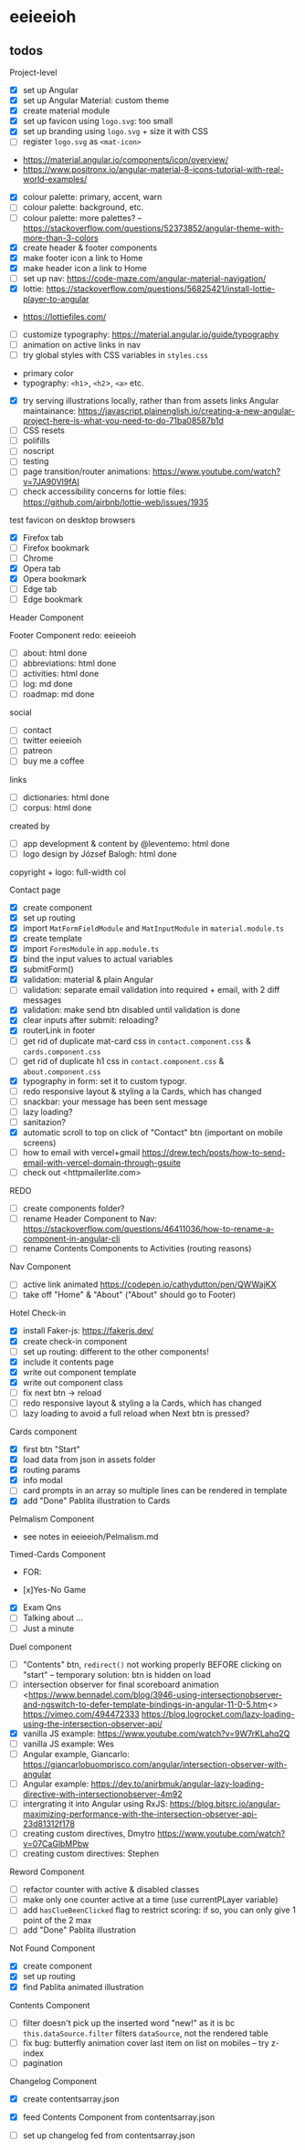 # eeieeioh

## todos
Project-level
- [x] set up Angular
- [x] set up Angular Material: custom theme
- [x] create material module
- [x] set up favicon using `logo.svg`: too small
- [x] set up branding using `logo.svg` + size it with CSS
- [ ] register `logo.svg` as `<mat-icon>`
* <https://material.angular.io/components/icon/overview/>
* <https://www.positronx.io/angular-material-8-icons-tutorial-with-real-world-examples/>
- [x] colour palette: primary, accent, warn
- [ ] colour palette: background, etc.
- [ ] colour palette: more palettes? – <https://stackoverflow.com/questions/52373852/angular-theme-with-more-than-3-colors>
- [x] create header & footer components
- [x] make footer icon a link to Home
- [x] make header icon a link to Home
- [ ] set up nav: <https://code-maze.com/angular-material-navigation/>
- [x] lottie: <https://stackoverflow.com/questions/56825421/install-lottie-player-to-angular>
* <https://lottiefiles.com/>
- [ ] customize typography: <https://material.angular.io/guide/typography>
- [ ] animation on active links in nav
- [ ] try global styles with CSS variables in `styles.css`
* primary color
* typography: `<h1`>, `<h2`>, `<a>` etc.
- [x] try serving illustrations locally, rather than from assets links
Angular maintainance: <https://javascript.plainenglish.io/creating-a-new-angular-project-here-is-what-you-need-to-do-71ba08587b1d>
- [ ] CSS resets
- [ ] polifills
- [ ] noscript
- [ ] testing
- [ ] page transition/router animations: <https://www.youtube.com/watch?v=7JA90VI9fAI>
- [ ] check accessibility concerns for lottie files:
<https://github.com/airbnb/lottie-web/issues/1935>

test favicon on desktop browsers
- [x] Firefox tab
- [ ] Firefox bookmark
- [ ] Chrome
- [x] Opera tab
- [x] Opera bookmark
- [ ] Edge tab
- [ ] Edge bookmark

Header Component

Footer Component redo:
  eeieeioh
  - [ ] about: html done
  - [ ] abbreviations: html done
  - [ ] activities: html done
  - [ ] log: md done
  - [ ] roadmap: md done

  social
  - [ ] contact
  - [ ] twitter eeieeioh
  - [ ] patreon
  - [ ] buy me a coffee

  links
  - [ ] dictionaries: html done
  - [ ] corpus: html done

  created by
  - [ ] app development & content by @leventemo: html done
  - [ ] logo design by József Balogh: html done

  copyright + logo: full-width col

Contact page
- [x] create component
- [x] set up routing
- [x] import `MatFormFieldModule` and `MatInputModule` in `material.module.ts`
- [x] create template
- [x] import `FormsModule` in `app.module.ts`
- [x] bind the input values to actual variables
- [x] submitForm()
- [x] validation: material & plain Angular
- [ ] validation: separate email validation into required + email, with 2 diff messages
- [x] validation: make send btn disabled until validation is done
- [x] clear inputs after submit: reloading?
- [x] routerLink in footer
- [ ] get rid of duplicate mat-card css in `contact.component.css` & `cards.component.css`
- [ ] get rid of duplicate h1 css in `contact.component.css` & `about.component.css`
- [x] typography in form: set it to custom typogr.
- [ ] redo responsive layout & styling a la Cards, which has changed
- [ ] snackbar: your message has been sent message
- [ ] lazy loading?
- [ ] sanitazion?
- [x] automatic scroll to top on click of "Contact" btn (important on mobile screens)
- [ ] how to email with vercel+gmail <https://drew.tech/posts/how-to-send-email-with-vercel-domain-through-gsuite>
- [ ] check out <httpmailerlite.com>

REDO
- [ ] create components folder?
- [ ] rename Header Component to Nav: <https://stackoverflow.com/questions/46411036/how-to-rename-a-component-in-angular-cli>
- [ ] rename Contents Components to Activities (routing reasons)

Nav Component
- [ ] active link animated <https://codepen.io/cathydutton/pen/QWWajKX>
- [ ] take off "Home" & "About" ("About" should go to Footer)

Hotel Check-in
- [x] install Faker-js: <https://fakerjs.dev/>
- [x] create check-in component
- [ ] set up routing: different to the other components!
- [x] include it contents page
- [x] write out component template
- [x] write out component class
- [ ] fix next btn -> reload
- [ ] redo responsive layout & styling a la Cards, which has changed
- [ ] lazy loading to avoid a full reload when Next btn is pressed?

Cards component
- [x] first btn "Start"
- [x] load data from json in assets folder
- [x] routing params
- [x] info modal
- [ ] card prompts in an array so multiple lines can be rendered in template
- [x] add "Done" Pablita illustration to Cards

Pelmalism Component
* see notes in eeieeioh/Pelmalism.md

Timed-Cards Component
* FOR:
- [x]Yes-No Game
- [x] Exam Qns
- [ ] Talking about ...
- [ ] Just a minute

Duel component
- [ ] "Contents" btn, `redirect()` not working properly BEFORE clicking on "start" – temporary solution: btn is hidden on load
- [ ] intersection observer for final scoreboard animation
<https://www.bennadel.com/blog/3946-using-intersectionobserver-and-ngswitch-to-defer-template-bindings-in-angular-11-0-5.htm<>
<https://vimeo.com/494472333>
<https://blog.logrocket.com/lazy-loading-using-the-intersection-observer-api/>
- [x] vanilla JS example: <https://www.youtube.com/watch?v=9W7rKLahq2Q>
- [ ] vanilla JS example: Wes
- [ ] Angular example, Giancarlo: <https://giancarlobuomprisco.com/angular/intersection-observer-with-angular>
- [ ] Angular example: <https://dev.to/anirbmuk/angular-lazy-loading-directive-with-intersectionobserver-4m92>
- [ ] intergrating it into Angular using RxJS: <https://blog.bitsrc.io/angular-maximizing-performance-with-the-intersection-observer-api-23d81312f178>
- [ ] creating custom directives, Dmytro <https://www.youtube.com/watch?v=07CaGlbMPbw>
- [ ] creating custom directives: Stephen

Reword Component
- [ ] refactor counter with active & disabled classes
- [ ] make only one counter active at a time (use currentPLayer variable)
- [ ] add `hasClueBeenClicked` flag to restrict scoring: if so, you can only give 1 point of the 2 max
- [ ] add "Done" Pablita illustration

Not Found Component
- [x] create component
- [x] set up routing
- [x] find Pablita animated illustration

Contents Component
- [ ] filter doesn't pick up the inserted word "new!" as it is bc `this.dataSource.filter` filters `dataSource`, not the rendered table
- [ ] fix bug: butterfly animation cover last item on list on mobiles – try z-index
- [ ] pagination

Changelog Component
- [x] create contentsarray.json
- [x] feed Contents Component from contentsarray.json
- [ ] set up changelog fed from contentsarray.json

